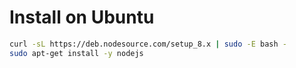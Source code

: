 # Install on Ubuntu
```sh
curl -sL https://deb.nodesource.com/setup_8.x | sudo -E bash -
sudo apt-get install -y nodejs
```
